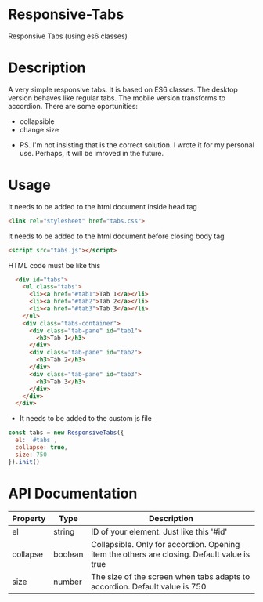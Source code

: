 # Responsive-Tabs
Responsive Tabs (using es6 classes)

# Description
A very simple responsive tabs. It is based on ES6 classes.
The desktop version behaves like regular tabs.
The mobile version transforms to accordion.
There are some oportunities:
- collapsible
- change size

* PS. I'm not insisting that is the correct solution. I wrote it for my personal use. Perhaps, it will be imroved in the future.

# Usage
It needs to be added to the html document inside head tag

```html
<link rel="stylesheet" href="tabs.css">
```
It needs to be added to the html document before closing body tag

```html
<script src="tabs.js"></script>
```
HTML code must be like this
```html
  <div id="tabs">
    <ul class="tabs">
      <li><a href="#tab1">Tab 1</a></li>
      <li><a href="#tab2">Tab 2</a></li>
      <li><a href="#tab3">Tab 3</a></li>
    </ul>
    <div class="tabs-container">
      <div class="tab-pane" id="tab1">
        <h3>Tab 1</h3>
      </div>
      <div class="tab-pane" id="tab2">
        <h3>Tab 2</h3>
      </div>
      <div class="tab-pane" id="tab3">
        <h3>Tab 3</h3>
      </div>
    </div>
  </div>
```

* It needs to be added to the custom js file
```js script
const tabs = new ResponsiveTabs({
  el: '#tabs',
  collapse: true,
  size: 750
}).init()
```

# API Documentation
Property  | Type    | Description
--------- | ------  | -------------
el        | string  | ID of your element. Just like this '#id'
collapse  | boolean | Collapsible. Only for accordion. Opening item the others are closing. Default value is true
size      | number  | The size of the screen when tabs adapts to accordion. Default value is 750